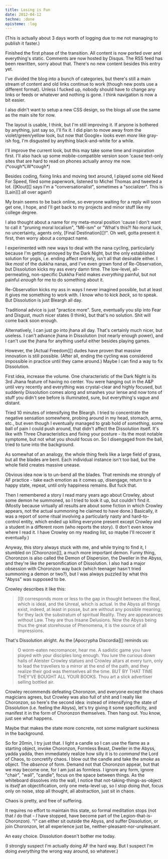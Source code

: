 ```yaml
---
title: Losing is Fun
date: 2012-04-12
techne: :done
episteme: :log
---
```


(This is actually about 3 days worth of logging due to me not managing to publish it faster.)

Finished the first phase of the transition. All content is now ported over and everything's static. Comments are now hosted by Disqus. The RSS feed has been rewritten, sorry about that. There's no new content besides this entry yet. 

I've divided the blog into a bunch of categories, but there's still a main stream of content and old links continue to work (though new posts use a different format). Unless I fucked up, nobody should have to change any links or feeds or whatever and nothing is gone. I think navigation is now a bit easier.

I also didn't want to setup a new CSS design, so the blogs all use the same as the main site for now.

The layout is usable, I think, but I'm still improving it. If anyone is bothered by anything, just say so, I'll fix it. I did plan to move away from the violet/green/yellow look, but now that Google+ looks even *more* like gray-ish fog, I'm disgusted by anything black-and-white for a while.

I'll improve the current look, but this may take some time and inspiration first. I'll also hack up some mobile-compatible version soon 'cause text-only sites that are hard to read on phones actually annoy me now. (\*cough\*LW\*cough\*)

Besides coding, fixing links and moving text around, I played some old Need For Speed, filed some paperwork, listened to Michel Thomas and tweeted a lot. ([Klout][] says I'm a "conversationalist", sometimes a "socializer". This is [Lain][] all over again!)

My brain seems to be back online, so everyone waiting for a reply will soon get one, I hope, and I'll get back to my projects and minor stuff like my college degree.

I also thought about a name for my meta-moral position 'cause I don't want to call it "pruning moral localism", "M6-ism" or "What's this?! No moral luck, no uncertainty, agents only, [Final Destination][]!". Oh well, gotta present it first, then worry about a compact name.

I experimented with new ways to deal with the nana cycling, particularly because I'm getting annoyed by the Dark Night, but the only established solution for yogis, i.e. ending affect entirely, isn't all that desirable either. I like *most* of the dukkha nanas, and I've even grown fond of Re-Observation, but Dissolution kicks my ass every damn time. The low-level, all-permeating, non-specific Dukkha Field makes *everything* painful, but not painful *enough* for me to do something about it.

Re-Observation kicks my ass in ways I never imagined possible, but at least it gives me something to work with. I know who to kick *back*, so to speak. But Dissolution is just Bleargh all day. 

Traditional advice is just "practice more". Sure, eventually you slip into Fear and Disgust, much nicer states (I think), but that's no solution. Shit will come back soon enough.

Alternatively, I can just go into jhana all day. That's certainly much nicer, but useless. I can't advance jhana in Dissolution (not nearly enough power), and I can't use the jhana for anything useful either besides playing games.

However, the [Actual Freedom][] dudes have proven that massive innovation is still possible. (After all, ending the cycling was considered impossible in practice until they came around.) Maybe I can find a way to fix Dissolution.

First idea, increase the volume. One characteristic of the Dark Night is its 3rd Jhana feature of having no center. You were hanging out in the A&P until very recently and everything was crystal-clear and highly focused, but suddenly Dissolution comes along and smashes your lense and now tons of stuff you didn't see before is illuminated, sure, but everything's vague and distant.

Tried 10 minutes of intensifying the Bleargh. I tried to concentrate the negative sensation somewhere, probing around in my head, stomach, arms, etc., but even though I eventually managed to grab hold of *something*, some ball of pain I could push around, that didn't affect the Dissolution itself. It's like with Three Characteristics and fixing your posture - its the most notable symptome, but not what you should focus on. So I disengaged from the ball, tried to tune into the background.

As somewhat of an analogy, the whole thing feels like a large field of grass, but all the blades are bent. Each individual instance isn't too bad, but the whole field creates massive unease.

Obvious idea now is to un-bend all the blades. That reminds me strongly of AF practice - take each emotion as it comes up, disengage, return to a happy state, repeat, until only happiness remains. But fuck that.

Then I remembered a story I read many years ago about Crowley, about some demon he summoned, so I tried to look it up, but couldn't find it. (Mostly because virtually all results are about some fiction in which Crowley appears, not the actual summoning he claimed to have done.) Basically, it was a report of some ritual involving a particularly nasty and hard-to-control entity, which ended up killing everyone present except Crowley and a student in a different room (who reports the story). (I don't even know where I read it. I have Crowley on my reading list, so maybe I'll recover it eventually.)

Anyway, this story always stuck with me, and while trying to find it, I stumbled on [Choronzon][], a much more important demon. Funny thing, Choronzon is also called the Demon of Dispersion, the Dweller in the Abyss, and they're like *the* personification of Dissolution. I also had a major obsession with Choronzon way back (which teenager hasn't tried summoning a demon or two?), but I was always puzzled by what this "Abyss" was supposed to be. 

Crowley describes it like this:

> [I]t corresponds more or less to the gap in thought between the Real, which is ideal, and the Unreal, which is actual. In the Abyss all things exist, indeed, at least in posse, but are without any possible meaning; for they lack the substratum of spiritual Reality. They are appearances without Law. They are thus Insane Delusions. Now the Abyss being thus the great storehouse of Phenomena, it is the source of all impressions.

That's Dissolution alright. As the [Apocrypha Discordia][] reminds us:

> O worm-eaten necromancer, hear me. A sadistic game you have played with your disciples long enough. You lure the curious down halls of Aleister Crowley statues and Crowley altars at every turn, only to lead the travellers to a mirror at the end of the path, and they realize their god was themselves all the time. BUT BY THAT TIME THEY'VE BOUGHT ALL YOUR BOOKS. Thou art a slick advertiser selling bottled air.

Crowley recommends defeating Choronzon, and everyone except the chaos magicians agrees, but Crowley was also full of shit and I really like Choronzon, so here's the second idea: instead of intensifying the state of Dissolution (i.e. feeling the Abyss), let's try giving it some specificity, and manifest it in the form of Choronzon themselves. Then hang out. You know, just see what happens.

Maybe that makes the state more concrete, not some malignant suckiness in the background.

So for 20min, I try just that. I light a candle so I can use the flame as a starting object, invoke Choronzon, Formless Beast, Dweller in the Abyss, yadda yadda, then immediately realize how silly it is to *command* the Lord of Chaos, to concretify chaos. I blow out the candle and take the *smoke* as object. The *absence* of form. Demand not that Choronzon appear, but that we may become one, for I am just as formless. I ignore any form, ignore "chair", "wall", "candle", focus on the space between things. As the whiteboard dissolves into the wall, I notice that not-taking-things-as-object is *itself* an objectification, only one meta-level up, so I stop doing *that*, focus only on noise, stop all thought, all abstraction, just sit in chaos.

Chaos is pretty, and free of suffering.

It requires no effort to maintain this state, so formal meditation stops (not that *I* do that - *I* have stopped, have become part of the Legion-that-is-Choronzon). "I" can either sit outside the Abyss, and suffer Dissolution, or join Choronzon, let all experience just be, neither-pleasant-nor-unpleasant.

An easy choice. Dissolution doesn't bother me today.

(I strongly suspect I'm actually doing AF the hard way. But I suspect I'm doing *everything* the wrong way around, so whatever.)
